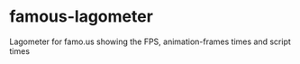 famous-lagometer
================

Lagometer for famo.us showing the FPS, animation-frames times and script times
